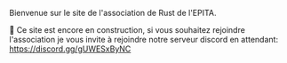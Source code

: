 Bienvenue sur le site de l'association de Rust de l'EPITA.

🚧 Ce site est encore en construction, si vous souhaitez rejoindre l'association je vous invite à rejoindre notre serveur discord en attendant: https://discord.gg/gUWESxByNC
